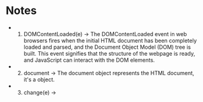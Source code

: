 # Notes
- 1. DOMContentLoaded(e) -> The DOMContentLoaded event in web browsers fires when the initial HTML document has been completely loaded and parsed, and the Document Object Model (DOM) tree is built. This event signifies that the structure of the webpage is ready, and JavaScript can interact with the DOM elements.

- 2. document -> The document object represents the HTML document, it's a object.

- 3. change(e) -> 